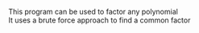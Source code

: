 This program can be used to factor any polynomial\
It uses a brute force approach to find a common factor
